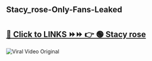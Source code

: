 
 ## Stacy_rose-Only-Fans-Leaked

# <h2><a href="https://clipsfans.com/Stacy_rose&ref=git">🔗 Click to LINKS ⏩⏩ 👉 🟢 Stacy rose </a></h2>

<a href="https://clipsfans.com/Stacy_rose&ref=git" rel="nofollow" data-target="animated-image.originalLink"><img src="https://i.ibb.co.com/xMMVF88/686577567.gif" alt="Viral Video Original" style="max-width: 100%; display: inline-block;" data-target="animated-image.originalImage"></a>
